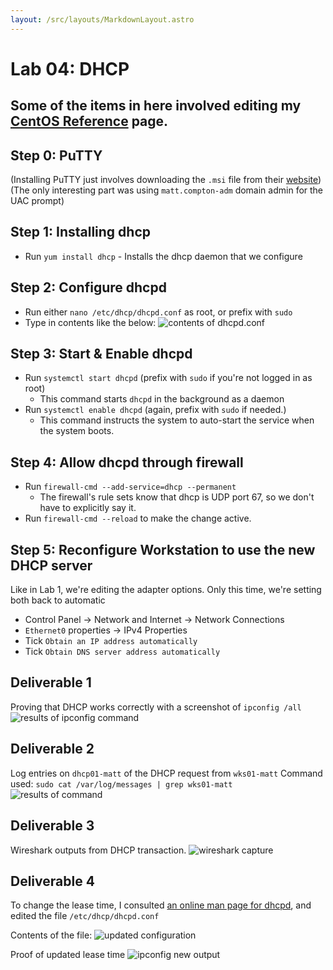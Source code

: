 ```yaml
---
layout: /src/layouts/MarkdownLayout.astro
---
```

# Lab 04: DHCP

## Some of the items in here involved editing my [CentOS Reference](/techjournals/centos-commands.md) page.

## Step 0: PuTTY
(Installing PuTTY just involves downloading the `.msi` file from their [website](https://www.chiark.greenend.org.uk/~sgtatham/putty/latest.html))
(The only interesting part was using `matt.compton-adm` domain admin for the UAC prompt)

## Step 1: Installing dhcp
* Run `yum install dhcp` - Installs the dhcp daemon that we configure

## Step 2: Configure dhcpd
* Run either `nano /etc/dhcp/dhcpd.conf` as root, or prefix with `sudo`
* Type in contents like the below:
![contents of dhcpd.conf](/lab04_dhcpd_conf.PNG)

## Step 3: Start & Enable dhcpd
* Run `systemctl start dhcpd` (prefix with `sudo` if you're not logged in as root)
    * This command starts `dhcpd` in the background as a daemon
* Run `systemctl enable dhcpd` (again, prefix with `sudo` if needed.)
    * This command instructs the system to auto-start the service when the system boots.

## Step 4: Allow dhcpd through firewall
* Run `firewall-cmd --add-service=dhcp --permanent`
    * The firewall's rule sets know that dhcp is UDP port 67, so we don't have to explicitly say it.
* Run `firewall-cmd --reload` to make the change active.

## Step 5: Reconfigure Workstation to use the new DHCP server
Like in Lab 1, we're editing the adapter options. Only this time, we're setting both back to automatic
* Control Panel -> Network and Internet -> Network Connections
* `Ethernet0` properties -> IPv4 Properties
* Tick `Obtain an IP address automatically`
* Tick `Obtain DNS server address automatically`

## Deliverable 1
Proving that DHCP works correctly with a screenshot of `ipconfig /all`
![results of ipconfig command](/lab04_deliverable1.PNG)

## Deliverable 2
Log entries on `dhcp01-matt` of the DHCP request from `wks01-matt`
Command used: `sudo cat /var/log/messages | grep wks01-matt`
![results of command](/lab04_deliverable2.PNG)

## Deliverable 3
Wireshark outputs from DHCP transaction.
![wireshark capture](/lab04_deliverable3.PNG)

## Deliverable 4
To change the lease time, I consulted [an online man page for dhcpd](https://linux.die.net/man/8/dhcpd), and edited the file `/etc/dhcp/dhcpd.conf`

Contents of the file:
![updated configuration](/lab04_deliverable4_pt1.PNG)

Proof of updated lease time
![ipconfig new output](/lab04_deliverable4_pt2.PNG)